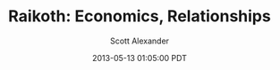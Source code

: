---
layout: podcast
title: "Raikoth: Economics, Relationships"
author: Scott Alexander
description: https://slatestarcodex.com/2013/05/13/raikoth-economics-relationships/
date: 2013-05-13 01:05:00 PDT
length: 1691925
duration: 423
guid: raikoth-economics-relationships
---